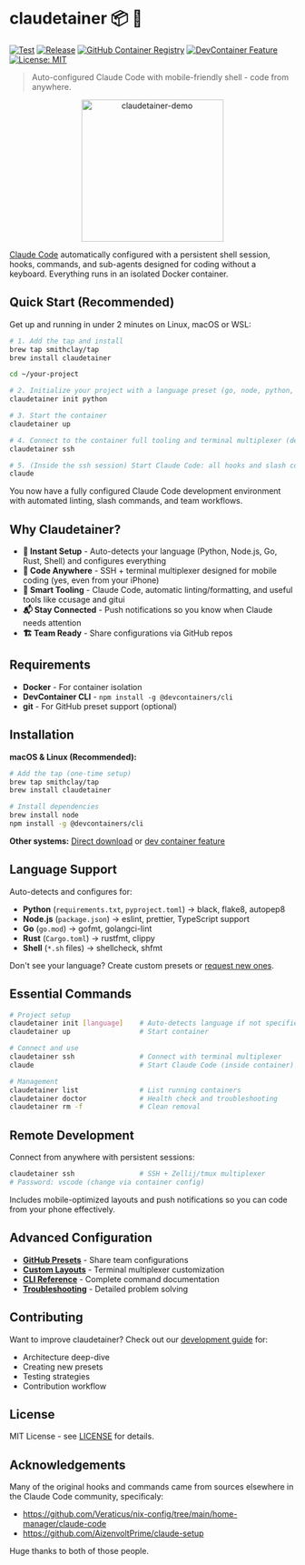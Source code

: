 # claudetainer 📦 🤖

[![Test](https://github.com/smithclay/claudetainer/workflows/Test/badge.svg)](https://github.com/smithclay/claudetainer/actions/workflows/test.yaml)
[![Release](https://github.com/smithclay/claudetainer/workflows/Release/badge.svg)](https://github.com/smithclay/claudetainer/actions/workflows/release.yaml)
[![GitHub Container Registry](https://img.shields.io/badge/ghcr.io-claudetainer-blue?logo=docker)](https://github.com/smithclay/claudetainer/pkgs/container/claudetainer)
[![DevContainer Feature](https://img.shields.io/badge/devcontainer-feature-blue?logo=visualstudiocode)](https://containers.dev/features)
[![License: MIT](https://img.shields.io/badge/License-MIT-yellow.svg)](https://opensource.org/licenses/MIT)

> Auto-configured Claude Code with mobile-friendly shell - code from anywhere.

<p align="center">
  <img src="./assets/claudetainer-demo.gif" width="250px" alt="claudetainer-demo">
</p>

[Claude Code](https://www.anthropic.com/claude-code) automatically configured with a persistent shell session, hooks, commands, and sub-agents designed for coding without a keyboard. Everything runs in an isolated Docker container. 

## Quick Start (Recommended)

Get up and running in under 2 minutes on Linux, macOS or WSL:

```bash
# 1. Add the tap and install
brew tap smithclay/tap
brew install claudetainer

cd ~/your-project

# 2. Initialize your project with a language preset (go, node, python, rust)
claudetainer init python

# 3. Start the container  
claudetainer up

# 4. Connect to the container full tooling and terminal multiplexer (default password is: vscode)
claudetainer ssh

# 5. (Inside the ssh session) Start Claude Code: all hooks and slash commands automatically load in a nice zellij UI.
claude
```

You now have a fully configured Claude Code development environment with automated linting, slash commands, and team workflows.

## Why Claudetainer?

- **🚀 Instant Setup** - Auto-detects your language (Python, Node.js, Go, Rust, Shell) and configures everything
- **📱 Code Anywhere** - SSH + terminal multiplexer designed for mobile coding (yes, even from your iPhone)
- **🔧 Smart Tooling** - Claude Code, automatic linting/formatting, and useful tools like ccusage and gitui
- **📬 Stay Connected** - Push notifications so you know when Claude needs attention
- **🏗️ Team Ready** - Share configurations via GitHub repos

## Requirements

- **Docker** - For container isolation
- **DevContainer CLI** - `npm install -g @devcontainers/cli`
- **git** - For GitHub preset support (optional)

## Installation

**macOS & Linux (Recommended):**
```bash
# Add the tap (one-time setup)
brew tap smithclay/tap
brew install claudetainer

# Install dependencies
brew install node
npm install -g @devcontainers/cli
```

**Other systems:** [Direct download](https://github.com/smithclay/claudetainer/releases/latest/download/claudetainer) or [dev container feature](docs/INSTALLATION.md#dev-container-feature)

## Language Support

Auto-detects and configures for:
- **Python** (`requirements.txt`, `pyproject.toml`) → black, flake8, autopep8
- **Node.js** (`package.json`) → eslint, prettier, TypeScript support  
- **Go** (`go.mod`) → gofmt, golangci-lint
- **Rust** (`Cargo.toml`) → rustfmt, clippy
- **Shell** (`*.sh` files) → shellcheck, shfmt

Don't see your language? Create custom presets or [request new ones](https://github.com/smithclay/claudetainer/issues).

## Essential Commands

```bash
# Project setup
claudetainer init [language]    # Auto-detects language if not specified
claudetainer up                 # Start container

# Connect and use
claudetainer ssh                # Connect with terminal multiplexer
claude                          # Start Claude Code (inside container)

# Management
claudetainer list               # List running containers  
claudetainer doctor             # Health check and troubleshooting
claudetainer rm -f              # Clean removal
```

## Remote Development

Connect from anywhere with persistent sessions:
```bash
claudetainer ssh                # SSH + Zellij/tmux multiplexer
# Password: vscode (change via container config)
```

Includes mobile-optimized layouts and push notifications so you can code from your phone effectively.

## Advanced Configuration

- **[GitHub Presets](docs/CONFIGURATION.md#github-presets)** - Share team configurations  
- **[Custom Layouts](docs/CONFIGURATION.md#layouts)** - Terminal multiplexer customization
- **[CLI Reference](docs/CLI-REFERENCE.md)** - Complete command documentation
- **[Troubleshooting](docs/TROUBLESHOOTING.md)** - Detailed problem solving

## Contributing

Want to improve claudetainer? Check out our [development guide](docs/DEVELOPMENT.md) for:

- Architecture deep-dive
- Creating new presets
- Testing strategies
- Contribution workflow

## License

MIT License - see [LICENSE](LICENSE) for details.

## Acknowledgements

Many of the original hooks and commands came from sources elsewhere in the Claude Code community, specificaly:

- https://github.com/Veraticus/nix-config/tree/main/home-manager/claude-code
- https://github.com/AizenvoltPrime/claude-setup

Huge thanks to both of those people.
